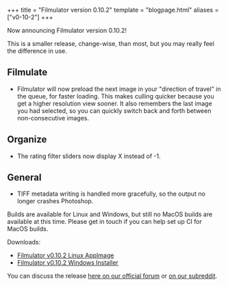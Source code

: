 +++
title = "Filmulator version 0.10.2"
template = "blogpage.html"
aliases = ["v0-10-2"]
+++

Now announcing Filmulator version 0.10.2!

This is a smaller release, change-wise, than most, but you may really feel the difference in use.

## Filmulate

* Filmulator will now preload the next image in your "direction of travel" in the queue, for faster loading. This makes culling quicker because you get a higher resolution view sooner. It also remembers the last image you had selected, so you can quickly switch back and forth between non-consecutive images.

## Organize

* The rating filter sliders now display X instead of -1.

## General

* TIFF metadata writing is handled more gracefully, so the output no longer crashes Photoshop.


Builds are available for Linux and Windows, but still no MacOS builds are available at this time. Please get in touch if you can help set up CI for MacOS builds.

Downloads:

* [Filmulator v0.10.2 Linux AppImage](https://github.com/CarVac/filmulator-gui/releases/download/v0.10.2/Filmulator_v0.10.2.AppImage)
* [Filmulator v0.10.2 Windows Installer](https://github.com/CarVac/filmulator-gui/releases/download/v0.10.2/Filmulator_v0.10.2.exe)

You can discuss the release [here on our official forum](https://discuss.pixls.us/t/filmulator-v0-10-2-released/21992) or [on our subreddit](https://www.reddit.com/r/Filmulator/).
